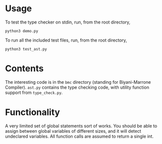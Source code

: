 # Usage

To test the type checker on stdin, run, from the root directory,

    python3 demo.py

To run all the included test files, run, from the root directory,

    python3 test_ast.py

# Contents

The interesting code is in the `bmc` directory (standing for Biyani-Marrone Compiler).  `ast.py` contains the type checking code, with utility function support from `type_check.py`.

# Functionality

A very limited set of global statements sort of works.  You should be able to assign between global variables of different sizes, and it will detect undeclared variables.  All function calls are assumed to return a single int.
